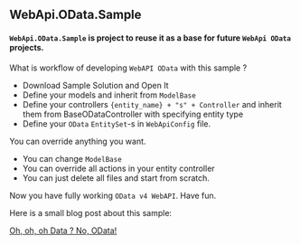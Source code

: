 ## WebApi.OData.Sample

#### `WebApi.OData.Sample` is project to reuse it as a base for future `WebApi OData` projects.
What is workflow of developing `WebAPI OData` with this sample ?

* Download Sample Solution and Open It
* Define your models and inherit from `ModelBase`
* Define your controllers `{entity_name} + "s" + Controller` and inherit them from BaseODataController<TEntity> with specifying entity type
* Define your `OData` `EntitySet`-s in `WebApiConfig` file.

You can override anything you want.

* You can change `ModelBase`
* You can override all actions in your entity controller
* You can just delete all files  and start from scratch.

Now you have fully working `OData v4 WebAPI`. Have fun.

Here is a small blog post about this sample:

[Oh, oh, oh Data ? No, OData!](http://arkoc.github.io/Oh-oh-oh-Data-No-OData/)

